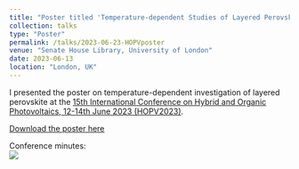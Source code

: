 ```yaml
---
title: "Poster titled 'Temperature-dependent Studies of Layered Perovskite ThMA$$_2$$PbI$$_4$$'"
collection: talks
type: "Poster"
permalink: /talks/2023-06-23-HOPVposter
venue: "Senate House Library, University of London"
date: 2023-06-13
location: "London, UK"
---
```


I presented the poster on temperature-dependent investigation of layered perovskite at the [15th International Conference on Hybrid and Organic Photovoltaics, 12-14th June 2023 (HOPV2023)](https://www.nanoge.org/HOPV23/home).

[Download the poster here](../files/HOPV2023_Poster_JD.pdf)

Conference minutes: <br/><img src='../images/HOPV2023photo.png'>